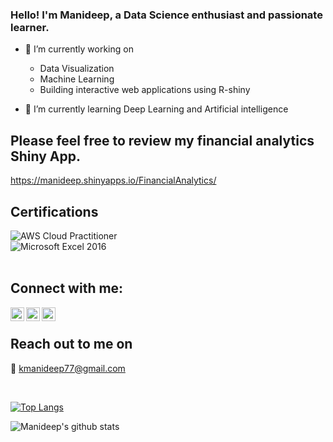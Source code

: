 ### Hello! I'm Manideep, a Data Science enthusiast and passionate learner.
- 🔭 I’m currently working on
  - Data Visualization
  - Machine Learning 
  - Building interactive web applications using R-shiny
  
- 🌱 I’m currently learning Deep Learning and Artificial intelligence


## Please feel free to review my financial analytics Shiny App.
https://manideep.shinyapps.io/FinancialAnalytics/

## Certifications
[<img align="left" alt="AWS Cloud Practitioner" src = "https://github.com/ManideepDs/images/blob/main/aws-certified-cloud-practitioner.png?raw=true"/>][AWS]   
[<img align="left" alt="Microsoft Excel 2016" src = "https://github.com/ManideepDs/images/blob/main/microsoft-excel-office-2016.png?raw=true"/>][EXCEL]  
<br />

## Connect with me:
[<img align="left" alt="Manideep K | LinkedIn" width="22px" src="https://cdn.jsdelivr.net/npm/simple-icons@v3/icons/linkedin.svg" />][linkedin]
[<img align="left" alt="Manideep K | Hacker Earth" width="22px" src="https://cdn.jsdelivr.net/npm/simple-icons@3.3.0/icons/hackerearth.svg" />][HackerEarth]
[<img align="left" alt="Manideep K | Hacker Rank" width="22px" src="https://cdn.jsdelivr.net/npm/simple-icons@3.3.0/icons/hackerrank.svg" />][HackerRank]

<br />

## Reach out to me on
:e-mail: kmanideep77@gmail.com

<br />


[![Top Langs](https://github-readme-stats.vercel.app/api/top-langs/?username=ManideepDs&layout=compact)](https://github.com/ManideepDs/github-readme-stats)


![Manideep's github stats](https://github-readme-stats.vercel.app/api?username=ManideepDs&hide=contribs&show_icons=true&hide_border=true,prs)

[linkedin]: https://www.linkedin.com/in/manideep77/
[HackerEarth]: https://www.hackerearth.com/@kmanideep77
[HackerRank]: https://www.hackerrank.com/kmanideep77
[AWS]: https://www.credly.com/badges/d53dff14-6cec-41eb-b53a-754f2daf9f7d/public_url
[EXCEL]: https://www.credly.com/badges/f80f1da0-2493-4127-81e9-08f08b747c8f/public_url
